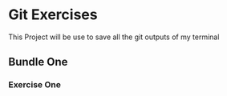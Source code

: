 # Git Exercises
This Project will be use to save all the git outputs of my terminal 
## Bundle One

### Exercise One
```bash
